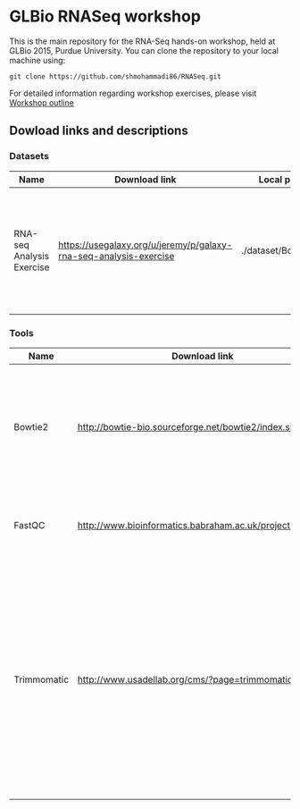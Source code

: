 # GLBio RNASeq workshop

This is the main repository for the RNA-Seq hands-on workshop, held at GLBio 2015, Purdue University. You can clone the repository to your local machine using:

```
git clone https://github.com/shmohammadi86/RNASeq.git
```

For detailed information regarding workshop exercises, please visit [Workshop outline](https://github.com/shmohammadi86/RNASeq/wiki)


## Dowload links and descriptions

### Datasets

Name  | Download link  | Local path  | Description
------------- | ------------- | ------------- | -------------
RNA-seq Analysis Exercise | https://usegalaxy.org/u/jeremy/p/galaxy-rna-seq-analysis-exercise | ./dataset/BodyMap | Small samples of datasets from the Illumina BodyMap 2.0 project; specifically, the datasets are paired-end 50bp reads from adrenal and brain tissues. The sampled reads map mostly to a 500Kb region of chromosome 19, positions 3-3.5 million (chr19:3000000:3500000)



### Tools

Name  | Download link  | Local path  | Description
------------- | ------------- | ------------- | -------------
Bowtie2 | http://bowtie-bio.sourceforge.net/bowtie2/index.shtml | ./tools/bowtie | An ultrafast and memory-efficient tool for aligning sequencing reads to long reference sequences 
FastQC | http://www.bioinformatics.babraham.ac.uk/projects/fastqc/ | ./tools/FastQC | A quality control tool for high throughput sequence data
Trimmomatic | http://www.usadellab.org/cms/?page=trimmomatic | ./tools/Trimmomatic | performs a variety of useful trimming tasks for illumina paired-end and single ended data.The selection of trimming steps and their associated parameters are supplied on the command line
